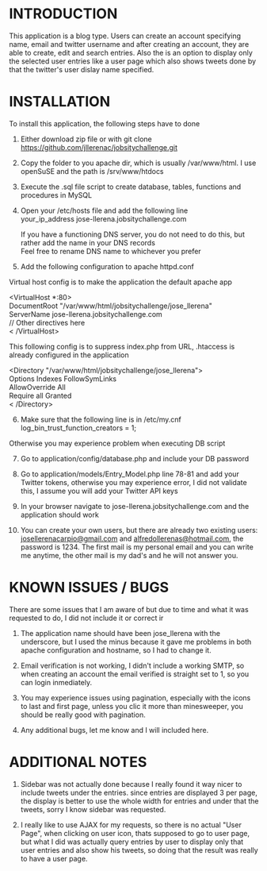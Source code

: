 # INTRODUCTION
This application is a blog type. Users can create an account specifying name, email and twitter username and after creating an account, they are able to create, edit and search entries. Also the is an option to display only the selected user entries like a user page which also shows tweets done by that the twitter's user dislay name specified.

# INSTALLATION

To install this application, the following steps have to done  <br>

1) Either download zip file or with git clone https://github.com/jllerenac/jobsitychallenge.git   <br>

2) Copy the folder to you apache dir, which is usually /var/www/html. I use openSuSE and the path is /srv/www/htdocs  <br>

3) Execute the .sql file script to create database, tables, functions and procedures in MySQL  <br>

4) Open your /etc/hosts file and add the following line   <br>
    your_ip_address    jose-llerena.jobsitychallenge.com   <br>
    
    If you have a functioning DNS server, you do not need to do this, but rather add the name in your DNS records   <br>
    Feel free to rename DNS name to whichever you prefer   <br>

5) Add the following configuration to apache httpd.conf  <br>

Virtual host config is to make the application the default apache app   <br>

<VirtualHost *:80> <br>
    DocumentRoot "/var/www/html/jobsitychallenge/jose_llerena" <br>
    ServerName jose-llerena.jobsitychallenge.com <br>
//    Other directives here <br>
< /VirtualHost> <br>

This following config is to suppress index.php from URL, .htaccess is already configured in the application  <br>

<Directory "/var/www/html/jobsitychallenge/jose_llerena"> <br>
Options Indexes FollowSymLinks <br>
AllowOverride All <br> 
Require all Granted <br>
< /Directory> <br>

6) Make sure that the following line is in /etc/my.cnf  <br>
log_bin_trust_function_creators = 1;   <br>

Otherwise you may experience problem when executing DB script  <br>

7) Go to application/config/database.php and include your DB password  <br>

8) Go to application/models/Entry_Model.php line 78-81 and add your Twitter tokens, otherwise you may experience error, I did not validate this, I assume you will add your Twitter API keys  <br>

9) In your browser navigate to jose-llerena.jobsitychallenge.com and the application should work <br>

10) You can create your own users, but there are already two existing users: josellerenacarpio@gmail.com and alfredollerenas@hotmail.com, the password is 1234. The first mail is my personal email and you can write me anytime, the other mail is my dad's and he will not answer you. <br>

# KNOWN ISSUES / BUGS

There are some issues that I am aware of but due to time and what it was requested to do, I did not include it or correct ir <br>

1) The application name should have been jose_llerena with the underscore, but I used the minus because it gave me problems in both apache configuration and hostname, so I had to change it. <br>

2) Email verification is not working, I didn't include a working SMTP, so when creating an account the email verified is straight set to 1, so you can login inmediately. <br>

3) You may experience issues using pagination, especially with the icons to last and first page, unless you clic it more than minesweeper, you should be really good with pagination. <br>

4) Any additional bugs, let me know and I will included here.

# ADDITIONAL NOTES

1) Sidebar was not actually done because I really found it way nicer to include tweets under the entries. since entries are displayed 3 per page, the display is better to use the whole width for entries and under that the tweets, sorry I know sidebar was requested. <br>

2) I really like to use AJAX for my requests, so there is no actual "User Page", when clicking on user icon, thats supposed to go to user page, but what I did was actually query entries by user to display only that user entries and also show his tweets, so doing that the result was really to have a user page.
